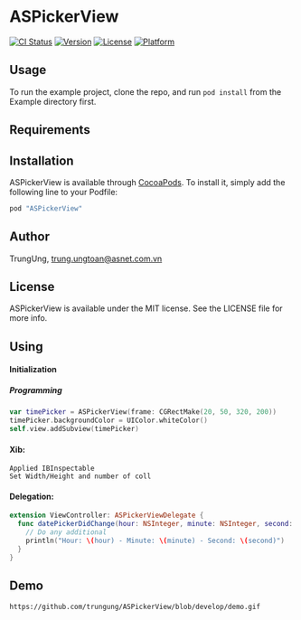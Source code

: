 # ASPickerView

[![CI Status](http://img.shields.io/travis/TrungUng/ASPickerView.svg?style=flat)](https://travis-ci.org/TrungUng/ASPickerView)
[![Version](https://img.shields.io/cocoapods/v/ASPickerView.svg?style=flat)](http://cocoapods.org/pods/ASPickerView)
[![License](https://img.shields.io/cocoapods/l/ASPickerView.svg?style=flat)](http://cocoapods.org/pods/ASPickerView)
[![Platform](https://img.shields.io/cocoapods/p/ASPickerView.svg?style=flat)](http://cocoapods.org/pods/ASPickerView)

## Usage

To run the example project, clone the repo, and run `pod install` from the Example directory first.

## Requirements

## Installation

ASPickerView is available through [CocoaPods](http://cocoapods.org). To install
it, simply add the following line to your Podfile:

```ruby
pod "ASPickerView"
```

## Author

TrungUng, trung.ungtoan@asnet.com.vn

## License

ASPickerView is available under the MIT license. See the LICENSE file for more info.

## Using
#### Initialization
#####	Programming

```swift
var timePicker = ASPickerView(frame: CGRectMake(20, 50, 320, 200))
timePicker.backgroundColor = UIColor.whiteColor()
self.view.addSubview(timePicker)
```

####	Xib: 

	Applied IBInspectable
	Set Width/Height and number of coll

	
####	Delegation:

```swift
extension ViewController: ASPickerViewDelegate {
  func datePickerDidChange(hour: NSInteger, minute: NSInteger, second: NSInteger) {
    // Do any additional
	println("Hour: \(hour) - Minute: \(minute) - Second: \(second)")
  }
}
```

## Demo

```
https://github.com/trungung/ASPickerView/blob/develop/demo.gif
```